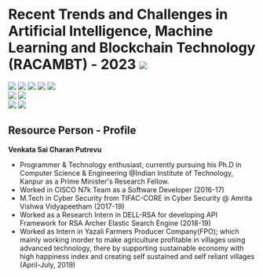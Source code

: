 # Recent Trends and Challenges in Artificial Intelligence, Machine Learning and Blockchain Technology (RACAMBT) - 2023 ![](https://img.shields.io/badge/-Live-darkgreen)
![](https://img.shields.io/badge/Focus-AI-blue) ![](https://img.shields.io/badge/Focus-ML-blue) ![](https://img.shields.io/badge/Focus-DL-blue) ![](https://img.shields.io/badge/Focus-Blockchain-blue) ![](https://img.shields.io/badge/Mode-Online/Offline-black) <br/>
![](https://img.shields.io/badge/Online_Start-27th_Feb-red) ![](https://img.shields.io/badge/Online_End-4th_Mar-red) <br/>
![](https://img.shields.io/badge/Offline_Start-6th_Mar-orange) ![](https://img.shields.io/badge/Offline_End-10th_Mar-orange) <br/>

## Resource Person - Profile 

**Venkata Sai Charan Putrevu**

- Programmer & Technology enthusiast, currently pursuing his Ph.D in Computer Science & Engineering @Indian Institute of Technology, Kanpur as a 
Prime Minister's Research Fellow.
- Worked in CISCO N7k Team as a Software Developer (2016-17)
- M.Tech in Cyber Security from TIFAC-CORE in Cyber Security @ Amrita Vishwa Vidyapeetham (2017-19)
- Worked as a Research Intern in DELL-RSA for developing API Framework for RSA Archer Elastic Search Engine (2018-19)
- Worked as Intern in Yazali Farmers Producer Company(FPO); which mainly working inorder to make agriculture profitable in villages using advanced technology, 
 there by supporting sustainable economy with high happiness index and creating self sustained and self reliant villages (April-July, 2019)
